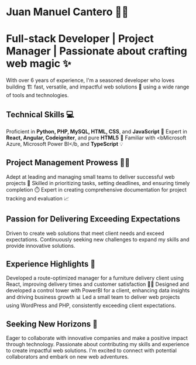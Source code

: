 <h1>Juan Manuel Cantero 👨‍💻</h1>

<h1>Full-stack Developer | Project Manager | Passionate about crafting web magic ✨</h1>

With over 6 years of experience, I'm a seasoned developer who loves building 🏗️ fast, versatile, and impactful web solutions 🚀 using a wide range of tools and technologies.

<h2>Technical Skills 💻</h2>

Proficient in <b>Python, PHP, MySQL, HTML, CSS</b>, and <b>JavaScript</b> 🔨
Expert in <b>React, Angular, Codeigniter</b>, and pure <b>HTML5</b> 💯
Familiar with <bMicrosoft Azure, Microsoft Power BI</b, and <b>TypeScript</b> 💡

<h2>Project Management Prowess 👨‍💼</h2>

Adept at leading and managing small teams to deliver successful web projects 🤝
Skilled in prioritizing tasks, setting deadlines, and ensuring timely completion ⏱️
Expert in creating comprehensive documentation for project tracking and evaluation 📈

<h2>Passion for Delivering Exceeding Expectations</h2>

Driven to create web solutions that meet client needs and exceed expectations.
Continuously seeking new challenges to expand my skills and provide innovative solutions.

<h2>Experience Highlights 🌟</h2>

Developed a route-optimized manager for a furniture delivery client using React, improving delivery times and customer satisfaction 🚚💨
Designed and developed a control tower with PowerBI for a client, enhancing data insights and driving business growth 📊
Led a small team to deliver web projects using WordPress and PHP, consistently exceeding client expectations.

<h2>Seeking New Horizons 🌄</h2>

Eager to collaborate with innovative companies and make a positive impact through technology.
Passionate about contributing my skills and experience to create impactful web solutions.
I'm excited to connect with potential collaborators and embark on new web adventures.
